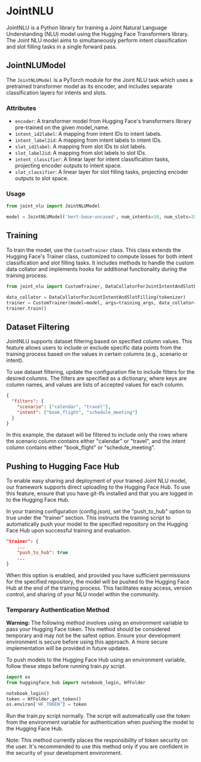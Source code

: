 # JointNLU

JointNLU is a Python library for training a Joint Natural Language Understanding (NLU) model using the Hugging Face Transformers library. The Joint NLU model aims to simultaneously perform intent classification and slot filling tasks in a single forward pass.

## JointNLUModel

The `JointNLUModel` is a PyTorch module for the Joint NLU task which uses a pretrained transformer model as its encoder, and includes separate classification layers for intents and slots.

### Attributes

- `encoder`: A transformer model from Hugging Face's transformers library pre-trained on the given model_name.
- `intent_id2label`: A mapping from intent IDs to intent labels.
- `intent_label2id`: A mapping from intent labels to intent IDs.
- `slot_id2label`: A mapping from slot IDs to slot labels.
- `slot_label2id`: A mapping from slot labels to slot IDs.
- `intent_classifier`: A linear layer for intent classification tasks, projecting encoder outputs to intent space.
- `slot_classifier`: A linear layer for slot filling tasks, projecting encoder outputs to slot space.

### Usage

```python
from joint_nlu import JointNLUModel

model = JointNLUModel('bert-base-uncased', num_intents=10, num_slots=20, intent_id2label, intent_label2id, slot_id2label, slot_label2id)
```

## Training

To train the model, use the `CustomTrainer` class. This class extends the Hugging Face's Trainer class, customized to compute losses for both intent classification and slot filling tasks. It includes methods to handle the custom data collator and implements hooks for additional functionality during the training process.

```python
from joint_nlu import CustomTrainer, DataCollatorForJointIntentAndSlotFilling

data_collator = DataCollatorForJointIntentAndSlotFilling(tokenizer)
trainer = CustomTrainer(model=model, args=training_args, data_collator=data_collator, ...)
trainer.train()
```

## Dataset Filtering

JointNLU supports dataset filtering based on specified column values. This feature allows users to include or exclude specific data points from the training process based on the values in certain columns (e.g., scenario or intent).

To use dataset filtering, update the configuration file to include filters for the desired columns. The filters are specified as a dictionary, where keys are column names, and values are lists of accepted values for each column.

```json
{
  "filters": {
    "scenario": ["calendar", "travel"],
    "intent": ["book_flight", "schedule_meeting"]
  }
}
```

In this example, the dataset will be filtered to include only the rows where the scenario column contains either "calendar" or "travel", and the intent column contains either "book_flight" or "schedule_meeting".

## Pushing to Hugging Face Hub

To enable easy sharing and deployment of your trained Joint NLU model, our framework supports direct uploading to the Hugging Face Hub. To use this feature, ensure that you have git-lfs installed and that you are logged in to the Hugging Face Hub.

In your training configuration (config.json), set the "push_to_hub" option to true under the "trainer" section. This instructs the training script to automatically push your model to the specified repository on the Hugging Face Hub upon successful training and evaluation.

```json
"trainer": {
    ...
    "push_to_hub": true
    ...
}
```

When this option is enabled, and provided you have sufficient permissions for the specified repository, the model will be pushed to the Hugging Face Hub at the end of the training process. This facilitates easy access, version control, and sharing of your NLU model within the community.

### Temporary Authentication Method

**Warning:** The following method involves using an environment variable to pass your Hugging Face token. This method should be considered temporary and may not be the safest option. Ensure your development environment is secure before using this approach. A more secure implementation will be provided in future updates.

To push models to the Hugging Face Hub using an environment variable, follow these steps before running train.py script.

```python
import os
from huggingface_hub import notebook_login, HfFolder

notebook_login()
token = HfFolder.get_token()
os.environ['HF_TOKEN'] = token
```

Run the train.py script normally. The script will automatically use the token from the environment variable for authentication when pushing the model to the Hugging Face Hub.

Note: This method currently places the responsibility of token security on the user. It's recommended to use this method only if you are confident in the security of your development environment.
